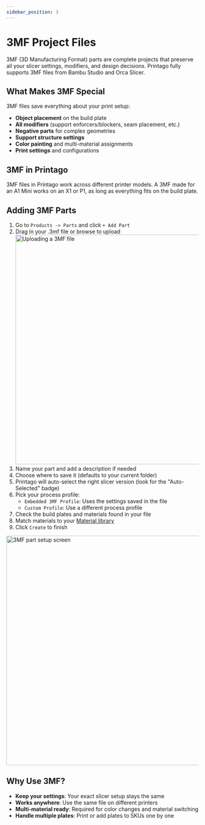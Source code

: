```yaml
---
sidebar_position: 3
---
```


# 3MF Project Files

3MF (3D Manufacturing Format) parts are complete projects that preserve all your slicer settings, modifiers, and design decisions. Printago fully supports 3MF files from Bambu Studio and Orca Slicer.

## What Makes 3MF Special

3MF files save everything about your print setup:
- **Object placement** on the build plate
- **All modifiers** (support enforcers/blockers, seam placement, etc.)
- **Negative parts** for complex geometries
- **Support structure settings**
- **Color painting** and multi-material assignments
- **Print settings** and configurations

## 3MF in Printago

3MF files in Printago work across different printer models. A 3MF made for an A1 Mini works on an X1 or P1, as long as everything fits on the build plate.

## Adding 3MF Parts

1. Go to `Products -> Parts` and click `+ Add Part`
2. Drag in your .3mf file or browse to upload
   <img src="/img/parts/add_parts_1.gif" className="margin-left--md" width="600" alt="Uploading a 3MF file" />
3. Name your part and add a description if needed
4. Choose where to save it (defaults to your current folder)
5. Printago will auto-select the right slicer version (look for the "Auto-Selected" badge)
6. Pick your process profile:
   - `Embedded 3MF Profile`: Uses the settings saved in the file
   - `Custom Profile`: Use a different process profile
7. Check the build plates and materials found in your file
8. Match materials to your [Material library](/docs/printing/materials.md)
9. Click `Create` to finish

<img src="/img/parts/part_screen.png" className="margin-left--lg" width="600" alt="3MF part setup screen" />

## Why Use 3MF?

- **Keep your settings**: Your exact slicer setup stays the same
- **Works anywhere**: Use the same file on different printers  
- **Multi-material ready**: Required for color changes and material switching
- **Handle multiple plates**: Print or add plates to SKUs one by one
